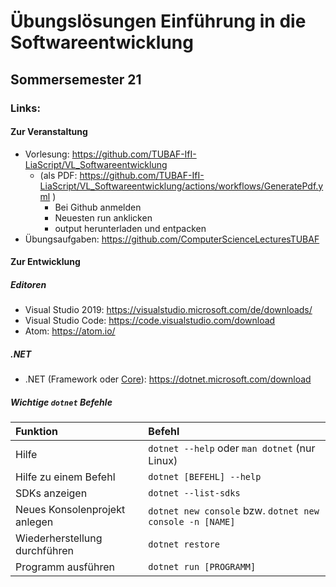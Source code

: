 # Übungslösungen Einführung in die Softwareentwicklung
## Sommersemester 21

### Links:
#### Zur Veranstaltung
- Vorlesung: https://github.com/TUBAF-IfI-LiaScript/VL_Softwareentwicklung
  - (als PDF: https://github.com/TUBAF-IfI-LiaScript/VL_Softwareentwicklung/actions/workflows/GeneratePdf.yml )
    - Bei Github anmelden
    - Neuesten run anklicken
    - output herunterladen und entpacken
- Übungsaufgaben: https://github.com/ComputerScienceLecturesTUBAF

#### Zur Entwicklung
##### Editoren
- Visual Studio 2019: https://visualstudio.microsoft.com/de/downloads/
- Visual Studio Code: https://code.visualstudio.com/download
- Atom: https://atom.io/

##### .NET
- .NET (Framework oder <u>Core</u>): https://dotnet.microsoft.com/download

##### Wichtige `dotnet` Befehle
| Funktion                      | Befehl                                                   |
|:------------------------------|:---------------------------------------------------------|
| Hilfe                         | `dotnet --help` oder `man dotnet` (nur Linux)            |
| Hilfe zu einem Befehl         | `dotnet [BEFEHL] --help`                                 |
| SDKs anzeigen                 | `dotnet --list-sdks`                                     |
| Neues Konsolenprojekt anlegen | `dotnet new console` bzw. `dotnet new console -n [NAME]` |
| Wiederherstellung durchführen | `dotnet restore`                                         |
| Programm ausführen            | `dotnet run [PROGRAMM]`                                  |
